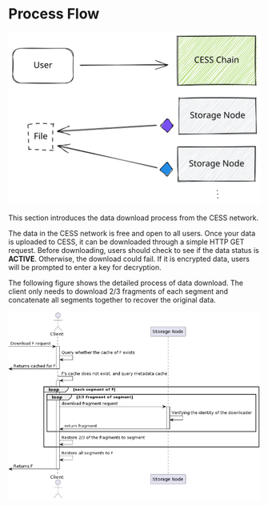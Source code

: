 # Process Flow

![Data Download Process Flow](../../assets/ref/data-lifecycle/download-process.svg)

This section introduces the data download process from the CESS network.

The data in the CESS network is free and open to all users. Once your data is uploaded to CESS, it can be downloaded through a simple HTTP GET request. Before downloading, users should check to see if the data status is **ACTIVE**. Otherwise, the download could fail. If it is encrypted data, users will be prompted to enter a key for decryption.

The following figure shows the detailed process of data download. The client only needs to download 2/3 fragments of each segment and concatenate all segments together to recover the original data.

![Data Download Flow](../../assets/ref/data-lifecycle/data-download-flow.png)
